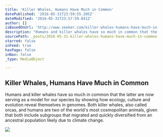 ```yaml
---
title: 'Killer Whales, Humans Have Much in Common'
datePublished: '2016-05-31T23:59:55.205Z'
dateModified: '2016-05-31T23:57:59.041Z'
author: []
isBasedOnUrl: 'http://www.seeker.com/killer-whales-humans-have-much-in-common-1831808826.html?sf27555329=1'
description: "Humans and killer whales have so much in common that the latter are now serving as a model for our species by showing how ecology, culture and evolution reveal themselves in genomes. Both killer whales, also called orcas, and humans are two of the world's most cosmopolitan animals, given that both include subgroups that migrated and quickly diversified from an ancestral population likely due to climate change."
sourcePath: _posts/2016-05-31-killer-whales-humans-have-much-in-common.md
starred: false
inFeed: true
hasPage: false
inNav: false
_type: MediaObject

---
```

<article style=""><h1>Killer Whales, Humans Have Much in Common</h1><p>Humans and killer whales have so much in common that the latter are now serving as a model for our species by showing how ecology, culture and evolution reveal themselves in genomes. Both killer whales, also called orcas, and humans are two of the world's most cosmopolitan animals, given that both include subgroups that migrated and quickly diversified from an ancestral population likely due to climate change.</p><img src="https://resize.rbl.ms/simage/https%3A%2F%2Fassets.rbl.ms%2F5737855%2F1200x600.jpg/2000%2C2000/MquqfLuU0BA%2FIn%2F2/img.jpg" /></article>
